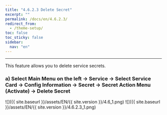```yaml
---
title: "4.6.2.3 Delete Secret"
excerpt: ""
permalink: /docs/en/4.6.2.3/
redirect_from:
  - /theme-setup/
toc: false
toc_sticky: false
sidebar:
  nav: "en"
---
```



---

This feature allows you to delete service secrets.

### a\) Select Main Menu on the left → Service → Select Service Card → Config Information → Secret → Secret Action Menu \(Activate\) → Delete Secret
![]({{ site.baseurl }}/assets/EN/{{ site.version }}/4.6_1.png)
![]({{ site.baseurl }}/assets/EN/{{ site.version }}/4.6.2.3_1.png)
